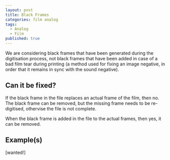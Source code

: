 ```yaml
---
layout: post
title: Black Frames
categories: film analog
tags:
  - Analog
  - Film
published: true
---
```


We are considering black frames that have been generated during the digitisation process, not black frames that have been added in case of a bad film tear during printing (a method used for fixing an image negative, in order that it remains in sync with the sound negative).

## Can it be fixed?

If the black frame in the file replaces an actual frame of the film, then no. The black frame can be removed, but the missing frame needs to be re-digitised, othervise the file is not complete.

When the black frame is added in the file to the actual frames, then yes, it can be removed.

## Example(s)

[wanted!]
